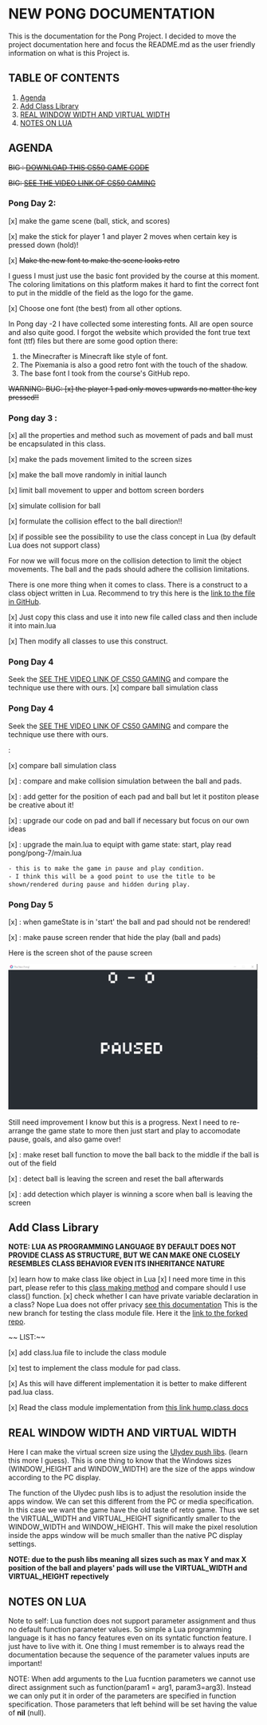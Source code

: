 # NEW PONG DOCUMENTATION
This is the documentation for the Pong Project. I decided to move the project documentation here and focus the README.md as the user friendly information on what is this Project is.

## TABLE OF CONTENTS
1. [Agenda](##-AGENDA)
1. [Add Class Library](##-Add-Class-Library)
1. [REAL WINDOW WIDTH AND VIRTUAL WIDTH](##-REAL-WINDOW-WIDTH-AND-VIRTUAL-WIDTH)
1. [NOTES ON LUA](##-NOTES-ON-LUA)

## AGENDA
~~BIG : [DOWNLOAD THIS CS50 GAME CODE](http://cdn.cs50.net/games/2018/spring/lectures/0/src0.zip)~~

~~BIG: [SEE THE VIDEO LINK OF CS50 GAMING](https://cs50.harvard.edu/games/2018/weeks/0/)~~

### Pong Day 2:

[x] make the game scene (ball, stick, and scores)

[x] make the stick for player 1 and player 2 moves when certain key is pressed down (hold)!

[x] ~~Make the new font to make the scene looks retro~~

I guess I must just use the basic font provided by the course at this moment. The coloring limitations on this platform makes it hard to fint the correct font to put in the middle of the field as the logo for the game. 

[x] Choose one font (the best) from all other options. 

In Pong day -2 I have collected some interesting fonts.
All are open source and also quite good.
I forgot the website which provided the font true text font (ttf) files but there are some good option there:
1. the Minecrafter is Minecraft like style of font.
1. The Pixemania is also a good retro font with the touch of the shadow.
1. The base font I took from the course's GitHub repo.

~~WARNING: BUG: 
[x] the player 1 pad only moves upwards no matter the key pressed!!~~

### Pong day 3 :

[x] all the properties and method such as movement of pads and ball must be encapsulated in this class.

[x] make the pads movement limited to the screen sizes

[x] make the ball move randomly in initial launch

[x] limit ball movement to upper and bottom screen borders

[x] simulate collision for ball

[x] formulate the collision effect to the ball direction!!

[x] if possible see the possibility to use the class concept in Lua (by default Lua does not support class) 

For now we will focus more on the collision detection to limit the object movements. 
The ball and the pads should adhere the collision limitations.

There is one more thing when it comes to class. There is a construct to a class object written in Lua.
Recommend to try this here is the [link to the file in GitHub](https://github.com/m00racle/hump/blob/master/class.lua). 

[x] Just copy this class and use it into new file called class and then include it into main.lua

[x] Then modify all classes to use this construct.

### Pong Day 4
Seek the [SEE THE VIDEO LINK OF CS50 GAMING](https://cs50.harvard.edu/games/2018/weeks/0/) and compare the technique use there with ours.
[x] compare ball simulation class
### Pong Day 4
Seek the [SEE THE VIDEO LINK OF CS50 GAMING](https://cs50.harvard.edu/games/2018/weeks/0/) and compare the technique use there with ours.

:

[x] compare ball simulation class

[x] : compare and make collision simulation between the ball and pads. 

[x] : add getter for the position of each pad and ball but let it postiton please be creative about it!

[x] : upgrade our code on pad and ball if necessary but focus on our own ideas

[x] : upgrade the main.lua to equipt with game state: start, play read pong/pong-7/main.lua

    - this is to make the game in pause and play condition.
    - I think this will be a good point to use the title to be shown/rendered during pause and hidden during play.

### Pong Day 5

[x] : when gameState is in 'start' the ball and pad should not be rendered!

[x] : make pause screen render that hide the play (ball and pads)

Here is the screen shot of the pause screen

<img src="https://github.com/m00racle/newPong/blob/master/docs/images/newPong_paused.jpg" alt="screen paused" width="500">

Still need improvement I know but this is a progress. Next I need to re-arrange the game state to more then just start and play to accomodate pause, goals, and also game over!

[x] : make reset ball function to move the ball back to the middle if the ball is out of the field

[x] : detect ball is leaving the screen and reset the ball afterwards

[x] : add detection which player is winning a score when ball is leaving the screen

## Add Class Library
**__NOTE: LUA AS PROGRAMMING LANGUAGE BY DEFAULT DOES NOT PROVIDE CLASS AS STRUCTURE, BUT WE CAN MAKE ONE CLOSELY  RESEMBLES CLASS BEHAVIOR EVEN ITS INHERITANCE NATURE__**

[x] learn how to make class like object in Lua
    [x] I need more time in this part, please refer to this [class making method](http://lua-users.org/wiki/SimpleLuaClasses) and compare should I use class() function.
    [x] check whether I can have private variable declaration in a class? Nope Lua does not offer privacy [see this documentation](https://www.lua.org/pil/16.4.html)
This is the new branch for testing the class module file. Here it the [link to the forked repo](https://github.com/m00racle/hump).

~~ LIST:~~

[x] add class.lua file to include the class module

[x] test to implement the class module for pad class. 

[x] As this will have different implementation it is better to make different pad.lua class.

[x] Read the class module implementation from [this link hump.class docs](https://hump.readthedocs.io/en/latest/class.html)

## REAL WINDOW WIDTH AND VIRTUAL WIDTH
Here I can make the virtual screen size using the [Ulydev push libs](https://github.com/Ulydev/push). (learn this more I guess). This is one thing to know that the Windows sizes (WINDOW_HEIGHT and WINDOW_WIDTH) are the size of the apps window according to the PC display.

The function of the Ulydec push libs is to adjust the resolution inside the apps window. We can set this different from the PC or media specification. In this case we want the game have the old taste of retro game. Thus we set the VIRTUAL_WIDTH and VIRTUAL_HEIGHT significantly smaller to the WINDOW_WIDTH and WINDOW_HEIGHT. This will make the pixel resolution inside the apps window will be much smaller than the native PC display settings.

**__NOTE: due to the push libs meaning all sizes such as max Y and max X position  of the ball and players' pads will use the VIRTUAL_WIDTH and VIRTUAL_HEIGHT repectively__**

## NOTES ON LUA
Note to self: Lua function does not support parameter assignment and thus no default function parameter values. 
So simple a Lua programming language is it has no fancy features even on its syntatic function feature. I just have to live with it. 
One thing I must remember is to always read the documentation because the sequence of the parameter values inputs are important!

NOTE: When add arguments to the Lua fucntion parameters we cannot use direct assignment such as function(param1 = arg1, param3=arg3). 
Instead we can only put it in order of the parameters are specified in function specification. 
Those parameters that left behind will be set having the value of **nil** (null).
